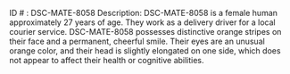 ID # : DSC-MATE-8058
Description: DSC-MATE-8058 is a female human approximately 27 years of age. They work as a delivery driver for a local courier service. DSC-MATE-8058 possesses distinctive orange stripes on their face and a permanent, cheerful smile. Their eyes are an unusual orange color, and their head is slightly elongated on one side, which does not appear to affect their health or cognitive abilities.